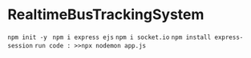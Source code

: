 ﻿# RealtimeBusTrackingSystem
`npm init -y `
`npm i express ejs`
`npm i socket.io`
`npm install express-session`
`run code : >>npx nodemon app.js `
